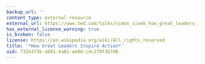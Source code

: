 ```yaml
---
backup_url: ''
content_type: external-resource
external_url: https://www.ted.com/talks/simon_sinek_how_great_leaders_inspire_action?language=en
has_external_license_warning: true
is_broken: false
license: https://en.wikipedia.org/wiki/All_rights_reserved
title: '*How Great Leaders Inspire Action*'
uid: 732a1f3b-a681-4a81-ae0d-c4c270f3b7d8
---
```

